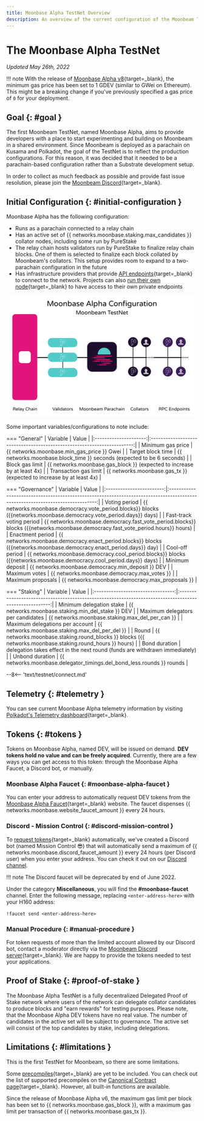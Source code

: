 ```yaml
---
title: Moonbase Alpha TestNet Overview
description: An overview of the current configuration of the Moonbeam TestNet, Moonbase Alpha, and information on how to start building on it using Solidity.
---
```


# The Moonbase Alpha TestNet

_Updated May 26th, 2022_

!!! note
    With the release of [Moonbase Alpha v8](https://github.com/PureStake/moonbeam/releases/tag/v0.8.0){target=_blank}, the minimum gas price has been set to 1 GDEV (similar to GWei on Ethereum). This might be a breaking change if you've previously specified a gas price of `0` for your deployment.

## Goal {: #goal } 

The first Moonbeam TestNet, named Moonbase Alpha, aims to provide developers with a place to start experimenting and building on Moonbeam in a shared environment. Since Moonbeam is deployed as a parachain on Kusama and Polkadot, the goal of the TestNet is to reflect the production configurations. For this reason, it was decided that it needed to be a parachain-based configuration rather than a Substrate development setup.

In order to collect as much feedback as possible and provide fast issue resolution, please join the [Moonbeam Discord](https://discord.gg/PfpUATX){target=_blank}.

## Initial Configuration {: #initial-configuration } 

Moonbase Alpha has the following configuration:

 - Runs as a parachain connected to a relay chain
 - Has an active set of {{ networks.moonbase.staking.max_candidates }} collator nodes, including some run by PureStake
 - The relay chain hosts validators run by PureStake to finalize relay chain blocks. One of them is selected to finalize each block collated by Moonbeam's collators. This setup provides room to expand to a two-parachain configuration in the future
 - Has infrastructure providers that provide [API endpoints](/builders/get-started/endpoints/){target=_blank} to connect to the network. Projects can also [run their own node](/node-operators/networks/run-a-node/){target=_blank} to have access to their own private endpoints

![TestNet Diagram](/images/learn/platform/networks/moonbase-diagram-v7.png)

Some important variables/configurations to note include:

=== "General"
    |       Variable        |                                  Value                                  |
    |:---------------------:|:-----------------------------------------------------------------------:|
    |   Minimum gas price   |               {{ networks.moonbase.min_gas_price }} Gwei                |
    |   Target block time   |  {{ networks.moonbase.block_time }} seconds (expected to be 6 seconds)  |
    |    Block gas limit    | {{ networks.moonbase.gas_block }} (expected to increase by at least 4x) |
    | Transaction gas limit |  {{ networks.moonbase.gas_tx }} (expected to increase by at least 4x)   |

=== "Governance"
    |         Variable         |                                                             Value                                                              |
    |:------------------------:|:------------------------------------------------------------------------------------------------------------------------------:|
    |      Voting period       |       {{ networks.moonbase.democracy.vote_period.blocks}} blocks ({{networks.moonbase.democracy.vote_period.days}} days)       |
    | Fast-track voting period | {{ networks.moonbase.democracy.fast_vote_period.blocks}} blocks ({{networks.moonbase.democracy.fast_vote_period.hours}} hours) |
    |     Enactment period     |      {{ networks.moonbase.democracy.enact_period.blocks}} blocks ({{networks.moonbase.democracy.enact_period.days}} day)       |
    |     Cool-off period      |       {{ networks.moonbase.democracy.cool_period.blocks}} blocks ({{networks.moonbase.democracy.cool_period.days}} days)       |
    |     Minimum deposit      |                                       {{ networks.moonbase.democracy.min_deposit }} DEV                                        |
    |      Maximum votes       |                                          {{ networks.moonbase.democracy.max_votes }}                                           |
    |    Maximum proposals     |                                        {{ networks.moonbase.democracy.max_proposals }}                                         |

=== "Staking"
    |             Variable              |                                                  Value                                                  |
    |:---------------------------------:|:-------------------------------------------------------------------------------------------------------:|
    |     Minimum delegation stake      |                            {{ networks.moonbase.staking.min_del_stake }} DEV                            |
    | Maximum delegators per candidates |                             {{ networks.moonbase.staking.max_del_per_can }}                             |
    |  Maximum delegations per account  |                             {{ networks.moonbase.staking.max_del_per_del }}                             |
    |               Round               | {{ networks.moonbase.staking.round_blocks }} blocks ({{ networks.moonbase.staking.round_hours }} hours) |
    |           Bond duration           |               delegation takes effect in the next round (funds are withdrawn immediately)               |
    |          Unbond duration          |                  {{ networks.moonbase.delegator_timings.del_bond_less.rounds }} rounds                  |

--8<-- 'text/testnet/connect.md'

## Telemetry {: #telemetry } 

You can see current Moonbase Alpha telemetry information by visiting [Polkadot's Telemetry dashboard](https://telemetry.polkadot.io/#list/0x91bc6e169807aaa54802737e1c504b2577d4fafedd5a02c10293b1cd60e39527){target=_blank}.

## Tokens {: #tokens } 

Tokens on Moonbase Alpha, named DEV, will be issued on demand. **DEV tokens hold no value and can be freely acquired**. Currently, there are a few ways you can get access to this token: through the Moonbase Alpha Faucet, a Discord bot, or manually.

### Moonbase Alpha Faucet {: #moonbase-alpha-faucet }

You can enter your address to automatically request DEV tokens from the [Moonbase Alpha Faucet](https://apps.moonbeam.network/moonbase-alpha/faucet/){target=_blank} website. The faucet dispenses {{ networks.moonbase.website_faucet_amount }} every 24 hours.

### Discord - Mission Control {: #discord-mission-control } 

To [request tokens](/builders/get-started/networks/moonbase/#get-tokens/){target=_blank} automatically, we've created a Discord bot (named Mission Control :sunglasses:) that will automatically send a maximum of {{ networks.moonbase.discord_faucet_amount }} every 24 hours (per Discord user) when you enter your address. You can check it out on our [Discord channel](https://discord.gg/PfpUATX).
 
!!! note
    The Discord faucet will be deprecated by end of June 2022.

Under the category **Miscellaneous**, you will find the **#moonbase-faucet** channel. Enter the following message, replacing `<enter-address-here>` with your H160 address:
 
```
!faucet send <enter-address-here>
```

### Manual Procedure {: #manual-procedure } 

For token requests of more than the limited account allowed by our Discord bot, contact a moderator directly via the [Moonbeam Discord server](https://discord.gg/PfpUATX){target=_blank}. We are happy to provide the tokens needed to test your applications.

## Proof of Stake {: #proof-of-stake } 

The Moonbase Alpha TestNet is a fully decentralized Delegated Proof of Stake network where users of the network can delegate collator candidates to produce blocks and "earn rewards" for testing purposes. Please note, that the Moonbase Alpha DEV tokens have no real value. The number of candidates in the active set will be subject to governance. The active set will consist of the top candidates by stake, including delegations.

## Limitations {: #limitations } 

This is the first TestNet for Moonbeam, so there are some limitations.

Some [precompiles](https://docs.klaytn.com/smart-contract/precompiled-contracts){target=_blank} are yet to be included. You can check out the list of supported precompiles on the [Canonical Contract page](/builders/pallets-precompiles/precompiles/){target=_blank}. However, all built-in functions are available.

Since the release of Moonbase Alpha v6, the maximum gas limit per block has been set to {{ networks.moonbase.gas_block }}, with a maximum gas limit per transaction of {{ networks.moonbase.gas_tx }}.